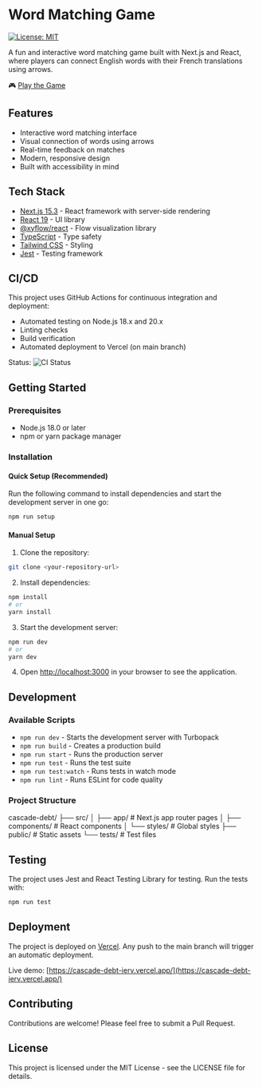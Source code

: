 # Word Matching Game

[![License: MIT](https://img.shields.io/badge/License-MIT-yellow.svg)](https://opensource.org/licenses/MIT)

A fun and interactive word matching game built with Next.js and React, where players can connect English words with their French translations using arrows.

🎮 [Play the Game](https://cascade-debt-ierv.vercel.app/)

## Features

- Interactive word matching interface
- Visual connection of words using arrows
- Real-time feedback on matches
- Modern, responsive design
- Built with accessibility in mind

## Tech Stack

- [Next.js 15.3](https://nextjs.org/) - React framework with server-side rendering
- [React 19](https://react.dev/) - UI library
- [@xyflow/react](https://reactflow.dev/) - Flow visualization library
- [TypeScript](https://www.typescriptlang.org/) - Type safety
- [Tailwind CSS](https://tailwindcss.com/) - Styling
- [Jest](https://jestjs.io/) - Testing framework

## CI/CD

This project uses GitHub Actions for continuous integration and deployment:

- Automated testing on Node.js 18.x and 20.x
- Linting checks
- Build verification
- Automated deployment to Vercel (on main branch)

Status: ![CI Status](https://github.com/<your-username>/cascade-debt/actions/workflows/ci.yml/badge.svg)

## Getting Started

### Prerequisites

- Node.js 18.0 or later
- npm or yarn package manager

### Installation

#### Quick Setup (Recommended)

Run the following command to install dependencies and start the development server in one go:

```bash
npm run setup
```

#### Manual Setup

1. Clone the repository:

```bash
git clone <your-repository-url>
```

2. Install dependencies:

```bash
npm install
# or
yarn install
```

3. Start the development server:

```bash
npm run dev
# or
yarn dev
```

4. Open [http://localhost:3000](http://localhost:3000) in your browser to see the application.

## Development

### Available Scripts

- `npm run dev` - Starts the development server with Turbopack
- `npm run build` - Creates a production build
- `npm run start` - Runs the production server
- `npm run test` - Runs the test suite
- `npm run test:watch` - Runs tests in watch mode
- `npm run lint` - Runs ESLint for code quality

### Project Structure

cascade-debt/
├── src/
│ ├── app/ # Next.js app router pages
│ ├── components/ # React components
│ └── styles/ # Global styles
├── public/ # Static assets
└── tests/ # Test files

## Testing

The project uses Jest and React Testing Library for testing. Run the tests with:

```bash
npm run test
```

## Deployment

The project is deployed on [Vercel](https://vercel.com). Any push to the main branch will trigger an automatic deployment.

Live demo: [https://cascade-debt-ierv.vercel.app/](https://cascade-debt-ierv.vercel.app/)

## Contributing

Contributions are welcome! Please feel free to submit a Pull Request.

## License

This project is licensed under the MIT License - see the LICENSE file for details.
